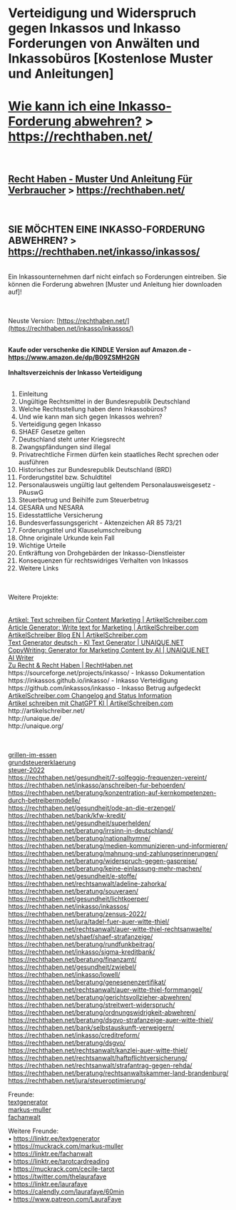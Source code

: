 # Verteidigung und Widerspruch gegen Inkassos und Inkasso Forderungen von Anwälten und Inkassobüros [Kostenlose Muster und Anleitungen]

<strong><h1><a href="https://rechthaben.net/inkasso/inkassos/" title="Wie kann ich eine Inkasso-Forderung abwehren? Mit Mustern und Anleitung auf https://rechthaben.net/">Wie kann ich eine Inkasso-Forderung abwehren?</a> > https://rechthaben.net/</h1></strong><br>

<b><h2><a href="https://rechthaben.net/" title="Recht Haben - Muster Und Anleitung Für Verbraucher auf https://rechthaben.net/">Recht Haben - Muster Und Anleitung Für Verbraucher</a> > https://rechthaben.net/</h2></b><br>

<strong><h2>SIE MÖCHTEN EINE INKASSO-FORDERUNG ABWEHREN? > https://rechthaben.net/inkasso/inkassos/</h2></strong><br>
Ein Inkassounternehmen darf nicht einfach so Forderungen eintreiben. Sie können die Forderung abwehren [Muster und Anleitung hier downloaden auf]!

<br><br>
Neuste Version: [https://rechthaben.net/](https://rechthaben.net/inkasso/inkassos/)
<br><br>

<strong>Kaufe oder verschenke die KINDLE Version auf Amazon.de - https://www.amazon.de/dp/B09ZSMH2GN </strong>
<br><br>
<b>Inhaltsverzeichnis der Inkasso Verteidigung</b><br><br>
<ol>
<li>Einleitung</li>
<li>Ungültige Rechtsmittel in der Bundesrepublik Deutschland</li>
<li>Welche Rechtsstellung haben denn Inkassobüros?</li>
<li>Und wie kann man sich gegen Inkassos wehren?</li>
<li>Verteidigung gegen Inkasso</li>
<li>SHAEF Gesetze gelten</li>
<li>Deutschland steht unter Kriegsrecht</li>
<li>Zwangspfändungen sind illegal</li>
<li>Privatrechtliche Firmen dürfen kein staatliches Recht sprechen oder ausführen</li>
<li>Historisches zur Bundesrepublik Deutschland (BRD)</li>
<li>Forderungstitel bzw. Schuldtitel</li>
<li>Personalausweis ungültig laut geltendem Personalausweisgesetz - PAuswG</li>
<li>Steuerbetrug und Beihilfe zum Steuerbetrug</li>
<li>GESARA und NESARA</li>
<li>Eidesstattliche Versicherung</li>
<li>Bundesverfassungsgericht - Aktenzeichen AR 85 73/21</li>
<li>Forderungstitel und Klauselumschreibung</li>
<li>Ohne originale Urkunde kein Fall</li>
<li>Wichtige Urteile</li>
<li>Entkräftung von Drohgebärden der Inkasso-Dienstleister</li>
<li>Konsequenzen für rechtswidriges Verhalten von Inkassos</li>
<li>Weitere Links</li>
</ol>
<br><br>
Weitere Projekte:<br>
<br><br>
<a href="https://www.artikelschreiber.com/">Artikel: Text schreiben für Content Marketing | ArtikelSchreiber.com</a><br>
<a href="https://www.artikelschreiber.com/en/">Article Generator: Write text for Marketing | ArtikelSchreiber.com</a><br>
<a href="https://www.artikelschreiber.com/texts/">ArtikelSchreiber Blog EN | ArtikelSchreiber.com</a><br>
<a href="https://www.unaique.net/">Text Generator deutsch - KI Text Generator | UNAIQUE.NET</a><br>
<a href="https://www.unaique.net/en/">CopyWriting: Generator for Marketing Content by AI | UNAIQUE.NET</a><br>
<a href="https://www.unaique.com/">AI Writer</a><br>
<a href="https://rechthaben.net/">Zu Recht & Recht Haben | RechtHaben.net</a><br>
https://sourceforge.net/projects/inkasso/ - Inkasso Dokumentation<br>
https://inkassos.github.io/inkasso/ - Inkasso Verteidigung<br>
https://github.com/inkassos/inkasso - Inkasso Betrug aufgedeckt<br>
<a href="https://www.artikelschreiber.com/status/">ArtikelSchreiber.com Changelog and Status Information</a><br>
<a href="https://www.artikelschreiben.com/">Artikel schreiben mit ChatGPT KI | ArtikelSchreiben.com</a><br>
http://artikelschreiber.net/<br> 
http://unaique.de/<br> 
http://unaique.org/<br>

<br><br>
<a href="https://rechthaben.net/beratung/grillen-im-essen/">grillen-im-essen</a><br>
<a href="https://rechthaben.net/beratung/grundsteuererklaerung/">grundsteuererklaerung</a><br>
<a href="https://rechthaben.net/beratung/steuer-2022/">steuer-2022</a><br>
https://rechthaben.net/gesundheit/7-solfeggio-frequenzen-vereint/<br>
https://rechthaben.net/inkasso/anschreiben-fur-behoerden/<br>
https://rechthaben.net/beratung/konzentration-auf-kernkompetenzen-durch-betreibermodelle/<br>
https://rechthaben.net/gesundheit/ode-an-die-erzengel/<br>
https://rechthaben.net/bank/kfw-kredit/<br>
https://rechthaben.net/gesundheit/superhelden/<br>
https://rechthaben.net/beratung/irrsinn-in-deutschland/<br>
https://rechthaben.net/beratung/nationalhymne/<br>
https://rechthaben.net/beratung/medien-kommunizieren-und-informieren/<br>
https://rechthaben.net/beratung/mahnung-und-zahlungserinnerungen/<br>
https://rechthaben.net/beratung/widerspruch-gegen-gaspreise/<br>
https://rechthaben.net/beratung/keine-einlassung-mehr-machen/<br>
https://rechthaben.net/gesundheit/e-stoffe/<br>
https://rechthaben.net/rechtsanwalt/adeline-zahorka/<br>
https://rechthaben.net/beratung/souveraen/<br>
https://rechthaben.net/gesundheit/lichtkoerper/<br>
https://rechthaben.net/inkasso/inkassos/<br>
https://rechthaben.net/beratung/zensus-2022/<br>
https://rechthaben.net/jura/tadel-fuer-auer-witte-thiel/<br>
https://rechthaben.net/rechtsanwalt/auer-witte-thiel-rechtsanwaelte/<br>
https://rechthaben.net/shaef/shaef-strafanzeige/<br>
https://rechthaben.net/beratung/rundfunkbeitrag/<br>
https://rechthaben.net/inkasso/sigma-kreditbank/<br>
https://rechthaben.net/beratung/finanzamt/<br>
https://rechthaben.net/gesundheit/zwiebel/<br>
https://rechthaben.net/inkasso/lowell/<br>
https://rechthaben.net/beratung/genesenenzertifikat/<br>
https://rechthaben.net/rechtsanwalt/auer-witte-thiel-formmangel/<br>
https://rechthaben.net/beratung/gerichtsvollzieher-abwehren/<br>
https://rechthaben.net/beratung/streitwert-widerspruch/<br>
https://rechthaben.net/beratung/ordnungswidrigkeit-abwehren/<br>
https://rechthaben.net/beratung/dsgvo-strafanzeige-auer-witte-thiel/<br>
https://rechthaben.net/bank/selbstauskunft-verweigern/<br>
https://rechthaben.net/inkasso/creditreform/<br>
https://rechthaben.net/beratung/dsgvo/<br>
https://rechthaben.net/rechtsanwalt/kanzlei-auer-witte-thiel/<br>
https://rechthaben.net/rechtsanwalt/haftpflichtversicherung/<br>
https://rechthaben.net/rechtsanwalt/strafantrag-gegen-rehda/<br>
https://rechthaben.net/beratung/rechtsanwaltskammer-land-brandenburg/<br>
https://rechthaben.net/jura/steueroptimierung/<br>

Freunde:<br>
<a href="https://linktr.ee/textgenerator">textgenerator</a><br>
<a href="https://muckrack.com/markus-muller">markus-muller</a><br>
<a href="https://linktr.ee/fachanwalt">fachanwalt</a><br>

Weitere Freunde:<br>
• https://linktr.ee/textgenerator<br>
• https://muckrack.com/markus-muller<br>
• https://linktr.ee/fachanwalt<br>
• https://linktr.ee/tarotcardreading<br>
• https://muckrack.com/cecile-tarot<br>
• https://twitter.com/thelaurafaye<br>
• https://linktr.ee/laurafaye<br>
• https://calendly.com/laurafaye/60min<br>
• https://www.patreon.com/LauraFaye<br>
<br>
